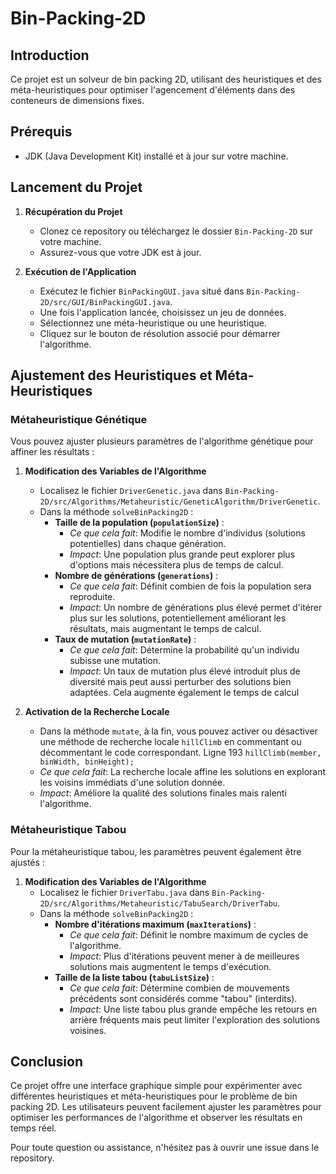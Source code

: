 # Bin-Packing-2D

## Introduction
Ce projet est un solveur de bin packing 2D, utilisant des heuristiques et des méta-heuristiques pour optimiser l'agencement d'éléments dans des conteneurs de dimensions fixes.

## Prérequis
- JDK (Java Development Kit) installé et à jour sur votre machine.

## Lancement du Projet

1. **Récupération du Projet**
    - Clonez ce repository ou téléchargez le dossier `Bin-Packing-2D` sur votre machine.
    - Assurez-vous que votre JDK est à jour.

2. **Exécution de l'Application**
    - Exécutez le fichier `BinPackingGUI.java` situé dans `Bin-Packing-2D/src/GUI/BinPackingGUI.java`.
    - Une fois l'application lancée, choisissez un jeu de données.
    - Sélectionnez une méta-heuristique ou une heuristique.
    - Cliquez sur le bouton de résolution associé pour démarrer l'algorithme.

## Ajustement des Heuristiques et Méta-Heuristiques

### Métaheuristique Génétique

Vous pouvez ajuster plusieurs paramètres de l'algorithme génétique pour affiner les résultats :

1. **Modification des Variables de l'Algorithme**
    - Localisez le fichier `DriverGenetic.java` dans `Bin-Packing-2D/src/Algorithms/Metaheuristic/GeneticAlgorithm/DriverGenetic`.
    - Dans la méthode `solveBinPacking2D` :
        - **Taille de la population (`populationSize`)** :
            - *Ce que cela fait*: Modifie le nombre d'individus (solutions potentielles) dans chaque génération.
            - *Impact*: Une population plus grande peut explorer plus d'options mais nécessitera plus de temps de calcul.
        - **Nombre de générations (`generations`)** :
            - *Ce que cela fait*: Définit combien de fois la population sera reproduite.
            - *Impact*: Un nombre de générations plus élevé permet d'itérer plus sur les solutions, potentiellement améliorant les résultats, mais augmentant le temps de calcul.
        - **Taux de mutation (`mutationRate`)** :
            - *Ce que cela fait*: Détermine la probabilité qu'un individu subisse une mutation.
            - *Impact*: Un taux de mutation plus élevé introduit plus de diversité mais peut aussi perturber des solutions bien adaptées. Cela augmente également le temps de calcul

2. **Activation de la Recherche Locale**
    - Dans la méthode `mutate`, à la fin, vous pouvez activer ou désactiver une méthode de recherche locale `hillClimb` en commentant ou décommentant le code correspondant. Ligne 193 `hillClimb(member, binWidth, binHeight);`
    - *Ce que cela fait*: La recherche locale affine les solutions en explorant les voisins immédiats d'une solution donnée.
    - *Impact*: Améliore la qualité des solutions finales mais ralenti l'algorithme.

### Métaheuristique Tabou

Pour la métaheuristique tabou, les paramètres peuvent également être ajustés :

1. **Modification des Variables de l'Algorithme**
    - Localisez le fichier `DriverTabu.java` dans `Bin-Packing-2D/src/Algorithms/Metaheuristic/TabuSearch/DriverTabu`.
    - Dans la méthode `solveBinPacking2D` :
        - **Nombre d'itérations maximum (`maxIterations`)** :
            - *Ce que cela fait*: Définit le nombre maximum de cycles de l'algorithme.
            - *Impact*: Plus d'itérations peuvent mener à de meilleures solutions mais augmentent le temps d'exécution.
        - **Taille de la liste tabou (`tabuListSize`)** :
            - *Ce que cela fait*: Détermine combien de mouvements précédents sont considérés comme "tabou" (interdits).
            - *Impact*: Une liste tabou plus grande empêche les retours en arrière fréquents mais peut limiter l'exploration des solutions voisines.

## Conclusion

Ce projet offre une interface graphique simple pour expérimenter avec différentes heuristiques et méta-heuristiques pour le problème de bin packing 2D. Les utilisateurs peuvent facilement ajuster les paramètres pour optimiser les performances de l'algorithme et observer les résultats en temps réel.

Pour toute question ou assistance, n'hésitez pas à ouvrir une issue dans le repository.
